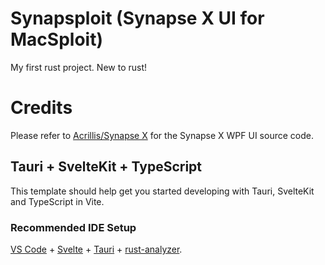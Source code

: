 # Synapsploit (Synapse X UI for MacSploit)
My first rust project. New to rust!

# Credits
Please refer to [Acrillis/Synapse X](https://github.com/Acrillis/SynapseX) for the Synapse X WPF UI source code.

## Tauri + SvelteKit + TypeScript

This template should help get you started developing with Tauri, SvelteKit and TypeScript in Vite.

### Recommended IDE Setup

[VS Code](https://code.visualstudio.com/) + [Svelte](https://marketplace.visualstudio.com/items?itemName=svelte.svelte-vscode) + [Tauri](https://marketplace.visualstudio.com/items?itemName=tauri-apps.tauri-vscode) + [rust-analyzer](https://marketplace.visualstudio.com/items?itemName=rust-lang.rust-analyzer).
